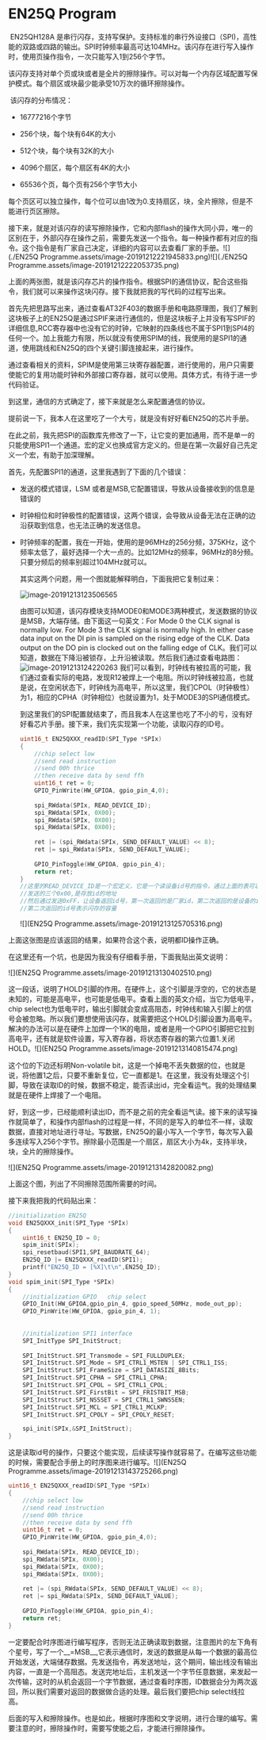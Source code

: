 # EN25Q Program

​	EN25QH128A 是串行闪存，支持写保护。支持标准的串行外设接口（SPI)，高性能的双路或四路的输出。SPI时钟频率最高可达104MHz。该闪存在进行写入操作时，使用页操作指令，一次只能写入1到256个字节。

​	该闪存支持对单个页或块或者是全片的擦除操作。可以对每一个内存区域配置写保护模式。每个扇区或块最少能承受10万次的循环擦除操作。

​	该闪存的分布情况：

*  16777216个字节

*  256个块，每个块有64K的大小
*  512个块，每个块有32K的大小
* 4096个扇区，每个扇区有4K的大小
* 65536个页，每个页有256个字节大小

每个页区可以独立操作，每个位可以由1改为0.支持扇区，块，全片擦除，但是不能进行页区擦除。

​	接下来，就是对该闪存的读写擦除操作，它和内部flash的操作大同小异，唯一的区别在于，外部闪存在操作之前，需要先发送一个指令。每一种操作都有对应的指令。这个指令是有厂家自己决定，详细的内容可以去查看厂家的手册。![](./EN25Q Programme.assets/image-20191212221945833.png)![](./EN25Q Programme.assets/image-20191212222053735.png)

上面的两张图，就是该闪存芯片的操作指令。根据SPI的通信协议，配合这些指令，我们就可以来操作这块闪存。接下我就把我的写代码的过程写出来。

首先先把思路写出来，通过查看AT32F403的数据手册和电路原理图，我们了解到这块板子上的EN25Q是通过SPIF来进行通信的，但是这块板子上并没有写SPIF的详细信息,RCC寄存器中也没有它的时钟，它映射的四条线也不属于SPI1到SPI4的任何一个。加上我能力有限，所以就没有使用SPIM的线，我使用的是SPI1的通道，使用跳线和EN25Q的四个关键引脚连接起来，进行操作。

通过查看相关的资料，SPIM是使用第三块寄存器配置，进行使用的，用户只需要使能它的复用功能时钟和外部接口寄存器，就可以使用。具体方式，有待于进一步代码验证。

到这里，通信的方式确定了，接下来就是怎么来配置通信的协议。

提前说一下，我本人在这里吃了一个大亏，就是没有好好看EN25Q的芯片手册。

在此之前，我先把SPI的函数库先修改了一下，让它变的更加通用，而不是单一的只能使用SPI1一个通道。宏的定义也换成官方定义的。但是在第一次最好自己先定义一个宏，有助于加深理解。

首先，先配置SPI1的通道，这里我遇到了下面的几个错误：

* 发送的模式错误，LSM 或者是MSB,它配置错误，导致从设备接收到的信息是错误的

* 时钟相位和时钟极性的配置错误，这两个错误，会导致从设备无法在正确的边沿获取到信息，也无法正确的发送信息。

* 时钟频率的配置，我在一开始，使用的是96MHz的256分频，375KHz，这个频率太低了，最好选择一个大一点的。比如12MHz的频率，96MHz的8分频。只要分频后的频率别超过104MHz就可以。

    其实这两个问题，用一个图就能解释明白，下面我把它复制过来：

    ![image-20191213123506565](https://github.com/bai-bit/AT32/blob/master/Project/SPI_EN25Q/readme/EN25Q%20Programme.assets/image-20191213123506565.png)

    由图可以知道，该闪存模块支持MODE0和MODE3两种模式，发送数据的协议是MSB，大端存储。由下面这一句英文：For Mode 0 the CLK signal is normally low. For Mode 3 the CLK signal is normally high. In either case data input on the DI pin is sampled on the rising edge of the CLK. Data output on the DO pin is clocked out on the falling edge of CLK。我们可以知道，数据在下降沿被锁存，上升沿被读取。然后我们通过查看电路图：![image-20191213124220263](https://github.com/bai-bit/AT32/blob/master/Project/SPI_EN25Q/readme/EN25Q%20Programme.assets/image-20191213124220263.png)	我们可以看到，时钟线有被拉高的可能，我们通过查看实际的电路，发现R12被焊上一个电阻。所以时钟线被拉高，也就是说，在空闲状态下，时钟线为高电平，所以这里，我们CPOL（时钟极性）为1，相应的CPHA（时钟相位）也就设置为1，处于MODE3的SPI通信模式。

    ​	到这里我们的SPI配置就结束了，而且我本人在这里也吃了不小的亏，没有好好看芯片手册。接下来，我们先实现第一个功能，读取闪存的ID号。

    ```c
    uint16_t EN25QXXX_readID(SPI_Type *SPIx)
    {
        //chip select low
        //send read instruction
        //send 00h thrice
        //then receive data by send ffh
        uint16_t ret = 0;
        GPIO_PinWrite(HW_GPIOA, gpio_pin_4,0);
        
        spi_RWdata(SPIx, READ_DEVICE_ID);
        spi_RWdata(SPIx, 0X00);
        spi_RWdata(SPIx, 0X00);
        spi_RWdata(SPIx, 0X00);
        
        ret |= (spi_RWdata(SPIx, SEND_DEFAULT_VALUE) << 8);
        ret |= spi_RWdata(SPIx, SEND_DEFAULT_VALUE);
      
        GPIO_PinToggle(HW_GPIOA, gpio_pin_4);
        return ret;
    }
    //这里的READ_DEVICE_ID是一个宏定义，它是一个读设备id号的指令，通过上面的表可以查到。
    //发送的三个0x00,是存放id的地址
    //然后通过发送0xFF，让设备返回id号，第一次返回的是厂家id，第二次返回的是设备的id
    //第二次返回的id号表示闪存的容量
    ```

    ![](EN25Q Programme.assets/image-20191213125705316.png)

上面这张图是应该返回的结果，如果符合这个表，说明都ID操作正确。

在这里还有一个坑，也是因为我没有仔细看手册，下面我贴出英文说明：

![](EN25Q Programme.assets/image-20191213130402510.png)

这一段话，说明了HOLD引脚的作用。在硬件上，这个引脚是浮空的，它的状态是未知的，可能是高电平，也可能是低电平。查看上面的英文介绍，当它为低电平，chip select也为低电平时，输出引脚就会变成高阻态，时钟线和输入引脚上的信号会被忽略。所以我们要想使用该闪存，就需要把这个HOLD引脚设置为高电平。解决的办法可以是在硬件上加焊一个1K的电阻，或者是用一个GPIO引脚把它拉到高电平，还有就是软件设置，写入寄存器，将状态寄存器的第六位置1.关闭HOLD。![](EN25Q Programme.assets/image-20191213140815474.png)

这个位的下边还标明Non-volatile bit，这是一个掉电不丢失数据的位，也就是说，将他置1之后，只要不重新复位，它一直都是1。在这里，我没有处理这个引脚，导致在读取ID的时候，数据不稳定，能否读出id，完全看运气。我的处理结果就是在硬件上焊接了一个电阻。

好，到这一步，已经能顺利读出ID，而不是之前的完全看运气读。接下来的读写操作就简单了，和操作内部flash的过程是一样，不同的是写入的单位不一样，读取数据，直接对地址进行寻址。写数据，EN25Q的最小写入一个字节，每次写入最多连续写入256个字节。擦除最小范围是一个扇区，扇区大小为4k，支持半块，块，全片的擦除操作。

![](EN25Q Programme.assets/image-20191213142820082.png)

上面这个图，列出了不同擦除范围所需要的时间。

接下来我把我的代码贴出来：

```c
//initialization EN25Q
void EN25QXXX_init(SPI_Type *SPIx)
{
	uint16_t EN25Q_ID = 0;
    spim_init(SPIx); 
    spi_resetbaud(SPI1,SPI_BAUDRATE_64);
	EN25Q_ID |= EN25QXXX_readID(SPI1);
	printf("EN25Q_ID = [%X]\t\n",EN25Q_ID);
}
void spim_init(SPI_Type *SPIx)
{
    //initialization GPIO   chip select
    GPIO_Init(HW_GPIOA,gpio_pin_4, gpio_speed_50MHz, mode_out_pp);
    GPIO_PinWrite(HW_GPIOA, gpio_pin_4, 1);
    
    
	//initialization SPI1 interface
    SPI_InitType SPI_InitStruct;
			
	SPI_InitStruct.SPI_Transmode = SPI_FULLDUPLEX;
	SPI_InitStruct.SPI_Mode = SPI_CTRL1_MSTEN | SPI_CTRL1_ISS;
	SPI_InitStruct.SPI_FrameSize = SPI_DATASIZE_8Bits;
	SPI_InitStruct.SPI_CPHA = SPI_CTRL1_CPHA;
	SPI_InitStruct.SPI_CPOL = SPI_CTRL1_CPOL;
	SPI_InitStruct.SPI_FirstBit = SPI_FRISTBIT_MSB;
	SPI_InitStruct.SPI_NSSSET = SPI_CTRL1_SWNSSEN;
	SPI_InitStruct.SPI_MCL = SPI_CTRL1_MCLKP;
	SPI_InitStruct.SPI_CPOLY = SPI_CPOLY_RESET;

	spi_init(SPIx,&SPI_InitStruct);
}
```

这是读取id号的操作，只要这个能实现，后续读写操作就容易了。在编写这些功能的时候，需要配合手册上的时序图来进行编写。![](EN25Q Programme.assets/image-20191213143725266.png)

```c
uint16_t EN25QXXX_readID(SPI_Type *SPIx)
{
    //chip select low
    //send read instruction
    //send 00h thrice
    //then receive data by send ffh
    uint16_t ret = 0;
    GPIO_PinWrite(HW_GPIOA, gpio_pin_4,0);
    
    spi_RWdata(SPIx, READ_DEVICE_ID);
    spi_RWdata(SPIx, 0X00);
    spi_RWdata(SPIx, 0X00);
    spi_RWdata(SPIx, 0X00);
    
    ret |= (spi_RWdata(SPIx, SEND_DEFAULT_VALUE) << 8);
    ret |= spi_RWdata(SPIx, SEND_DEFAULT_VALUE);
  
    GPIO_PinToggle(HW_GPIOA, gpio_pin_4);
    return ret;
}
```

一定要配合时序图进行编写程序，否则无法正确读取到数据，注意图片的左下角有个星号，写了一个__=MSB__,它表示通信时，发送的数据是从每一个数据的最高位开始发送，大端储存数据。先发送指令，再发送地址，这个期间，输出线没有输出内容，一直是一个高阻态。发送完地址后，主机发送一个字节任意数据，来发起一次传输，这时的从机会返回一个字节数据，通过查看时序图，ID数据会分为两次返回，所以我们需要对返回的数据做合适的处理。最后我们要把chip select线拉高。

后面的写入和擦除操作。也是如此，根据时序图和文字说明，进行合理的编写。需要注意的时，擦除操作时，需要写使能之后，才能进行擦除操作。
